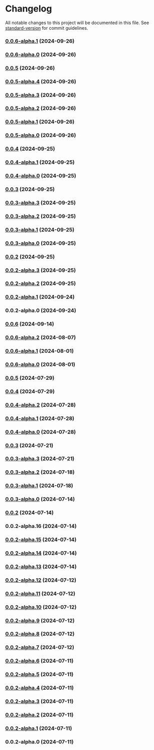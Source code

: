 # Changelog

All notable changes to this project will be documented in this file. See [standard-version](https://github.com/conventional-changelog/standard-version) for commit guidelines.

### [0.0.6-alpha.1](https://github.com/acrool/acrool-react-hotkey/compare/v0.0.6-alpha.0...v0.0.6-alpha.1) (2024-09-26)

### [0.0.6-alpha.0](https://github.com/acrool/acrool-react-hotkey/compare/v0.0.5...v0.0.6-alpha.0) (2024-09-26)

### [0.0.5](https://github.com/acrool/acrool-react-hotkey/compare/v0.0.5-alpha.4...v0.0.5) (2024-09-26)

### [0.0.5-alpha.4](https://github.com/acrool/acrool-react-hotkey/compare/v0.0.5-alpha.3...v0.0.5-alpha.4) (2024-09-26)

### [0.0.5-alpha.3](https://github.com/acrool/acrool-react-hotkey/compare/v0.0.5-alpha.2...v0.0.5-alpha.3) (2024-09-26)

### [0.0.5-alpha.2](https://github.com/acrool/acrool-react-hotkey/compare/v0.0.5-alpha.1...v0.0.5-alpha.2) (2024-09-26)

### [0.0.5-alpha.1](https://github.com/acrool/acrool-react-hotkey/compare/v0.0.5-alpha.0...v0.0.5-alpha.1) (2024-09-26)

### [0.0.5-alpha.0](https://github.com/acrool/acrool-react-hotkey/compare/v0.0.4...v0.0.5-alpha.0) (2024-09-26)

### [0.0.4](https://github.com/acrool/acrool-react-hotkey/compare/v0.0.4-alpha.1...v0.0.4) (2024-09-25)

### [0.0.4-alpha.1](https://github.com/acrool/acrool-react-hotkey/compare/v0.0.4-alpha.0...v0.0.4-alpha.1) (2024-09-25)

### [0.0.4-alpha.0](https://github.com/acrool/acrool-react-hotkey/compare/v0.0.3...v0.0.4-alpha.0) (2024-09-25)

### [0.0.3](https://github.com/acrool/acrool-react-hotkey/compare/v0.0.3-alpha.3...v0.0.3) (2024-09-25)

### [0.0.3-alpha.3](https://github.com/acrool/acrool-react-hotkey/compare/v0.0.3-alpha.2...v0.0.3-alpha.3) (2024-09-25)

### [0.0.3-alpha.2](https://github.com/acrool/acrool-react-hotkey/compare/v0.0.3-alpha.1...v0.0.3-alpha.2) (2024-09-25)

### [0.0.3-alpha.1](https://github.com/acrool/acrool-react-hotkey/compare/v0.0.3-alpha.0...v0.0.3-alpha.1) (2024-09-25)

### [0.0.3-alpha.0](https://github.com/acrool/acrool-react-hotkey/compare/v0.0.2...v0.0.3-alpha.0) (2024-09-25)

### [0.0.2](https://github.com/acrool/acrool-react-hotkey/compare/v0.0.2-alpha.3...v0.0.2) (2024-09-25)

### [0.0.2-alpha.3](https://github.com/acrool/acrool-react-hotkey/compare/v0.0.2-alpha.2...v0.0.2-alpha.3) (2024-09-25)

### [0.0.2-alpha.2](https://github.com/acrool/acrool-react-hotkey/compare/v0.0.2-alpha.1...v0.0.2-alpha.2) (2024-09-25)

### [0.0.2-alpha.1](https://github.com/acrool/acrool-react-hotkey/compare/v0.0.2-alpha.0...v0.0.2-alpha.1) (2024-09-24)

### 0.0.2-alpha.0 (2024-09-24)

### [0.0.6](https://github.com/acrool/acrool-react-hotkey/compare/v0.0.6-alpha.2...v0.0.6) (2024-09-14)

### [0.0.6-alpha.2](https://github.com/acrool/acrool-react-hotkey/compare/v0.0.6-alpha.1...v0.0.6-alpha.2) (2024-08-07)

### [0.0.6-alpha.1](https://github.com/acrool/acrool-react-hotkey/compare/v0.0.6-alpha.0...v0.0.6-alpha.1) (2024-08-01)

### [0.0.6-alpha.0](https://github.com/acrool/acrool-react-hotkey/compare/v0.0.5...v0.0.6-alpha.0) (2024-08-01)

### [0.0.5](https://github.com/acrool/acrool-react-hotkey/compare/v0.0.4...v0.0.5) (2024-07-29)

### [0.0.4](https://github.com/acrool/acrool-react-hotkey/compare/v0.0.4-alpha.2...v0.0.4) (2024-07-29)

### [0.0.4-alpha.2](https://github.com/acrool/acrool-react-hotkey/compare/v0.0.4-alpha.1...v0.0.4-alpha.2) (2024-07-28)

### [0.0.4-alpha.1](https://github.com/acrool/acrool-react-hotkey/compare/v0.0.3...v0.0.4-alpha.1) (2024-07-28)

### [0.0.4-alpha.0](https://github.com/acrool/acrool-react-hotkey/compare/v0.0.3...v0.0.4-alpha.0) (2024-07-28)

### [0.0.3](https://github.com/acrool/acrool-react-hotkey/compare/v0.0.3-alpha.3...v0.0.3) (2024-07-21)

### [0.0.3-alpha.3](https://github.com/acrool/acrool-react-hotkey/compare/v0.0.3-alpha.2...v0.0.3-alpha.3) (2024-07-21)

### [0.0.3-alpha.2](https://github.com/acrool/acrool-react-hotkey/compare/v0.0.3-alpha.1...v0.0.3-alpha.2) (2024-07-18)

### [0.0.3-alpha.1](https://github.com/acrool/acrool-react-hotkey/compare/v0.0.3-alpha.0...v0.0.3-alpha.1) (2024-07-18)

### [0.0.3-alpha.0](https://github.com/acrool/acrool-react-hotkey/compare/v0.0.2...v0.0.3-alpha.0) (2024-07-14)

### [0.0.2](https://github.com/acrool/acrool-react-hotkey/compare/v0.0.2-alpha.16...v0.0.2) (2024-07-14)

### 0.0.2-alpha.16 (2024-07-14)

### [0.0.2-alpha.15](https://github.com/acrool/acrool-react-hotkey/compare/v0.0.2-alpha.14...v0.0.2-alpha.15) (2024-07-14)

### [0.0.2-alpha.14](https://github.com/acrool/acrool-react-hotkey/compare/v0.0.2-alpha.13...v0.0.2-alpha.14) (2024-07-14)

### [0.0.2-alpha.13](https://github.com/acrool/acrool-react-hotkey/compare/v0.0.2-alpha.12...v0.0.2-alpha.13) (2024-07-14)

### [0.0.2-alpha.12](https://github.com/acrool/acrool-react-hotkey/compare/v0.0.2-alpha.11...v0.0.2-alpha.12) (2024-07-12)

### [0.0.2-alpha.11](https://github.com/acrool/acrool-react-hotkey/compare/v0.0.2-alpha.10...v0.0.2-alpha.11) (2024-07-12)

### [0.0.2-alpha.10](https://github.com/acrool/acrool-react-hotkey/compare/v0.0.2-alpha.9...v0.0.2-alpha.10) (2024-07-12)

### [0.0.2-alpha.9](https://github.com/acrool/acrool-react-hotkey/compare/v0.0.2-alpha.8...v0.0.2-alpha.9) (2024-07-12)

### [0.0.2-alpha.8](https://github.com/acrool/acrool-react-hotkey/compare/v0.0.2-alpha.7...v0.0.2-alpha.8) (2024-07-12)

### [0.0.2-alpha.7](https://github.com/acrool/acrool-react-hotkey/compare/v0.0.2-alpha.6...v0.0.2-alpha.7) (2024-07-12)

### [0.0.2-alpha.6](https://github.com/acrool/acrool-react-hotkey/compare/v0.0.2-alpha.5...v0.0.2-alpha.6) (2024-07-11)

### [0.0.2-alpha.5](https://github.com/acrool/acrool-react-hotkey/compare/v0.0.2-alpha.4...v0.0.2-alpha.5) (2024-07-11)

### [0.0.2-alpha.4](https://github.com/acrool/acrool-react-hotkey/compare/v0.0.2-alpha.3...v0.0.2-alpha.4) (2024-07-11)

### [0.0.2-alpha.3](https://github.com/acrool/acrool-react-hotkey/compare/v0.0.2-alpha.2...v0.0.2-alpha.3) (2024-07-11)

### [0.0.2-alpha.2](https://github.com/acrool/acrool-react-hotkey/compare/v0.0.2-alpha.1...v0.0.2-alpha.2) (2024-07-11)

### [0.0.2-alpha.1](https://github.com/acrool/acrool-react-hotkey/compare/v0.0.2-alpha.0...v0.0.2-alpha.1) (2024-07-11)

### 0.0.2-alpha.0 (2024-07-11)
